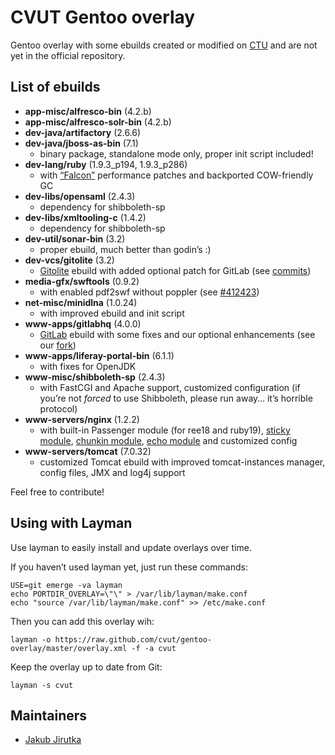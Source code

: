 CVUT Gentoo overlay
===================

Gentoo overlay with some ebuilds created or modified on [CTU](http://www.cvut.cz/) and are not yet in the official repository.


List of ebuilds
---------------

* **app-misc/alfresco-bin** (4.2.b)
* **app-misc/alfresco-solr-bin** (4.2.b)
* **dev-java/artifactory** (2.6.6)
* **dev-java/jboss-as-bin** (7.1)
   * binary package, standalone mode only, proper init script included!
* **dev-lang/ruby** (1.9.3\_p194, 1.9.3\_p286)
   * with [“Falcon”](https://gist.github.com/4136519) performance patches and backported COW-friendly GC
* **dev-libs/opensaml** (2.4.3)
   * dependency for shibboleth-sp
* **dev-libs/xmltooling-c** (1.4.2)
   * dependency for shibboleth-sp
* **dev-util/sonar-bin** (3.2)
   * proper ebuild, much better than godin’s :)
* **dev-vcs/gitolite** (3.2)
   * [Gitolite](https://github.com/sitaramc/gitolite) ebuild with added optional patch for GitLab (see [commits](https://github.com/gitlabhq/gitolite/commits/))
* **media-gfx/swftools** (0.9.2)
   * with enabled pdf2swf without poppler (see [#412423](https://bugs.gentoo.org/show_bug.cgi?id=412423))
* **net-misc/minidlna** (1.0.24)
   * with improved ebuild and init script
* **www-apps/gitlabhq** (4.0.0)
   * [GitLab](https://github.com/gitlabhq/gitlabhq) ebuild with some fixes and our optional enhancements (see our [fork](https://github.com/cvut/gitlabhq))
* **www-apps/liferay-portal-bin** (6.1.1)
   * with fixes for OpenJDK
* **www-misc/shibboleth-sp** (2.4.3)
   * with FastCGI and Apache support, customized configuration (if you’re not _forced_ to use Shibboleth, please run away… it’s horrible protocol)
* **www-servers/nginx** (1.2.2)
   * with built-in Passenger module (for ree18 and ruby19), [sticky module](http://code.google.com/p/nginx-sticky-module/), [chunkin module](https://github.com/agentzh/chunkin-nginx-module), [echo module](https://github.com/agentzh/echo-nginx-module) and customized config
* **www-servers/tomcat** (7.0.32)
   * customized Tomcat ebuild with improved tomcat-instances manager, config files, JMX and log4j support

Feel free to contribute!


Using with Layman
-----------------

Use layman to easily install and update overlays over time.

If you haven’t used layman yet, just run these commands:

	USE=git emerge -va layman
	echo PORTDIR_OVERLAY=\"\" > /var/lib/layman/make.conf
	echo "source /var/lib/layman/make.conf" >> /etc/make.conf


Then you can add this overlay wih:

	layman -o https://raw.github.com/cvut/gentoo-overlay/master/overlay.xml -f -a cvut

Keep the overlay up to date from Git:

	layman -s cvut


Maintainers
-----------

* [Jakub Jirutka](mailto:jirutjak@fit.cvut.cz)
